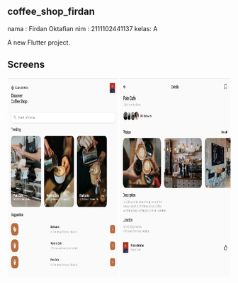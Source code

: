 ## coffee_shop_firdan
nama : Firdan Oktafian
nim  : 2111102441137
kelas: A

A new Flutter project.


## Screens
<img src="screenshot/gambar1.png" alt="screen image" width="250" height="450"> <img src="screenshot/gambar2.png" alt="screen image" width="250" height="450"> 

